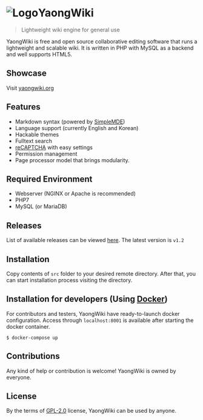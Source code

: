 # ![Logo](https://user-images.githubusercontent.com/6297755/29741970-b4bd37a4-8ab1-11e7-9bd5-6151010ee9a4.png)YaongWiki

> Lightweight wiki engine for general use

YaongWiki is free and open source collaborative editing software that runs a lightweight  and scalable wiki. It is written in PHP with MySQL as a backend and well supports HTML5.

## Showcase
Visit [yaongwiki.org](http://yaongwiki.org)

## Features
- Markdown syntax (powered by [SimpleMDE](https://simplemde.com/))
- Language support (currently English and Korean)
- Hackable themes
- Fulltext search
- [reCAPTCHA](https://www.google.com/recaptcha) with easy settings
- Permission management
- Page processor model that brings modularity. 


## Required Environment
- Webserver (NGINX or Apache is recommended)
- PHP7
- MySQL (or MariaDB)

## Releases

List of available releases can be viewed [here](https://github.com/agemor/yaongwiki/releases). The latest version is `v1.2`


## Installation

Copy contents of `src` folder to your desired remote directory. After that, you can start installation process visiting the directory.

## Installation for developers (Using [Docker](https://www.docker.com/))
For contributors and testers, YaongWiki have ready-to-launch docker configuration. Access through `localhost:8001` is available after starting the docker container.

```
$ docker-compose up
```

## Contributions
Any kind of help or contribution is welcome! YaongWiki is owned by everyone.

## License
By the terms of [GPL-2.0](#) license, YaongWiki can be used by anyone. 